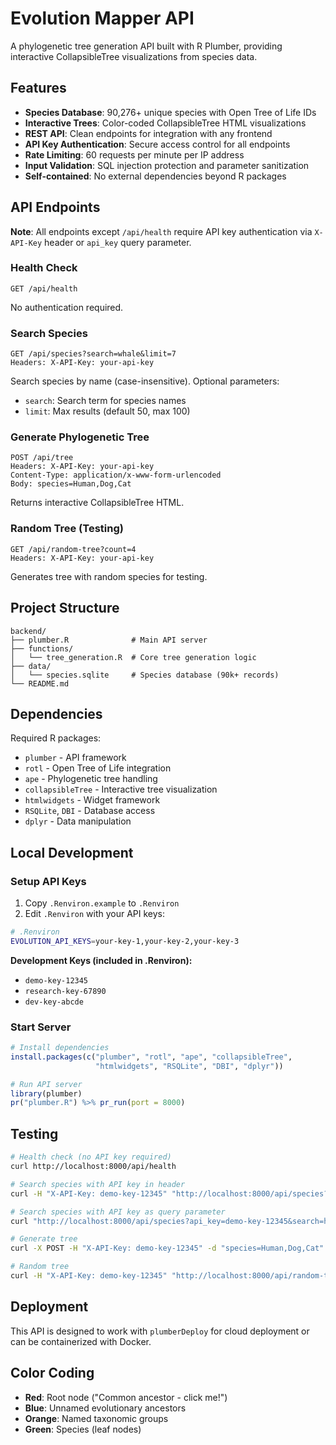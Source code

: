 # Evolution Mapper API

A phylogenetic tree generation API built with R Plumber, providing interactive CollapsibleTree visualizations from species data.

## Features

- **Species Database**: 90,276+ unique species with Open Tree of Life IDs
- **Interactive Trees**: Color-coded CollapsibleTree HTML visualizations
- **REST API**: Clean endpoints for integration with any frontend
- **API Key Authentication**: Secure access control for all endpoints
- **Rate Limiting**: 60 requests per minute per IP address
- **Input Validation**: SQL injection protection and parameter sanitization
- **Self-contained**: No external dependencies beyond R packages

## API Endpoints

**Note**: All endpoints except `/api/health` require API key authentication via `X-API-Key` header or `api_key` query parameter.

### Health Check
```
GET /api/health
```
No authentication required.

### Search Species
```
GET /api/species?search=whale&limit=7
Headers: X-API-Key: your-api-key
```
Search species by name (case-insensitive). Optional parameters:
- `search`: Search term for species names
- `limit`: Max results (default 50, max 100)

### Generate Phylogenetic Tree
```
POST /api/tree
Headers: X-API-Key: your-api-key
Content-Type: application/x-www-form-urlencoded
Body: species=Human,Dog,Cat
```
Returns interactive CollapsibleTree HTML.

### Random Tree (Testing)
```
GET /api/random-tree?count=4
Headers: X-API-Key: your-api-key
```
Generates tree with random species for testing.

## Project Structure

```
backend/
├── plumber.R              # Main API server
├── functions/
│   └── tree_generation.R  # Core tree generation logic
├── data/
│   └── species.sqlite     # Species database (90k+ records)
└── README.md
```

## Dependencies

Required R packages:
- `plumber` - API framework
- `rotl` - Open Tree of Life integration
- `ape` - Phylogenetic tree handling
- `collapsibleTree` - Interactive tree visualization
- `htmlwidgets` - Widget framework
- `RSQLite`, `DBI` - Database access
- `dplyr` - Data manipulation

## Local Development

### Setup API Keys

1. Copy `.Renviron.example` to `.Renviron`
2. Edit `.Renviron` with your API keys:
```bash
# .Renviron
EVOLUTION_API_KEYS=your-key-1,your-key-2,your-key-3
```

**Development Keys (included in .Renviron):**
- `demo-key-12345`
- `research-key-67890` 
- `dev-key-abcde`

### Start Server

```r
# Install dependencies
install.packages(c("plumber", "rotl", "ape", "collapsibleTree", 
                   "htmlwidgets", "RSQLite", "DBI", "dplyr"))

# Run API server
library(plumber)
pr("plumber.R") %>% pr_run(port = 8000)
```

## Testing

```bash
# Health check (no API key required)
curl http://localhost:8000/api/health

# Search species with API key in header
curl -H "X-API-Key: demo-key-12345" "http://localhost:8000/api/species?search=whale&limit=7"

# Search species with API key as query parameter
curl "http://localhost:8000/api/species?api_key=demo-key-12345&search=human&limit=3"

# Generate tree
curl -X POST -H "X-API-Key: demo-key-12345" -d "species=Human,Dog,Cat" http://localhost:8000/api/tree

# Random tree
curl -H "X-API-Key: demo-key-12345" "http://localhost:8000/api/random-tree?count=3"
```

## Deployment

This API is designed to work with `plumberDeploy` for cloud deployment or can be containerized with Docker.

## Color Coding

- **Red**: Root node ("Common ancestor - click me!")
- **Blue**: Unnamed evolutionary ancestors  
- **Orange**: Named taxonomic groups
- **Green**: Species (leaf nodes)